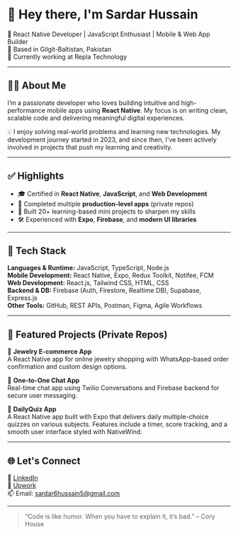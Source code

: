 # 👋 Hey there, I'm Sardar Hussain

🎯 React Native Developer | JavaScript Enthusiast | Mobile & Web App Builder  
📍 Based in Gilgit-Baltistan, Pakistan  
💼 Currently working at Repla Technology

---

## 👨‍💻 About Me

I’m a passionate developer who loves building intuitive and high-performance mobile apps using **React Native**. My focus is on writing clean, scalable code and delivering meaningful digital experiences.

💡 I enjoy solving real-world problems and learning new technologies. My development journey started in 2023, and since then, I've been actively involved in projects that push my learning and creativity.

---

## ✅ Highlights

- 🎓 Certified in **React Native**, **JavaScript**, and **Web Development**
- 🔧 Completed multiple **production-level apps** (private repos)
- 🚀 Built 20+ learning-based mini projects to sharpen my skills
- 🛠️ Experienced with **Expo**, **Firebase**, and **modern UI libraries**

---

## 🧰 Tech Stack

**Languages & Runtime:** JavaScript, TypeScript, Node.js  
**Mobile Development:** React Native, Expo, Redux Toolkit, Notifee, FCM  
**Web Development:** React.js, Tailwind CSS, HTML, CSS  
**Backend & DB:** Firebase (Auth, Firestore, Realtime DB), Supabase, Express.js  
**Other Tools:** GitHub, REST APIs, Postman, Figma, Agile Workflows

---

## 🚧 Featured Projects (Private Repos)

🔐 **Jewelry E-commerce App**  
A React Native app for online jewelry shopping with WhatsApp-based order confirmation and custom design options.

🔐 **One-to-One Chat App**  
Real-time chat app using Twilio Conversations and Firebase backend for secure user messaging.

🔐 **DailyQuiz App**  
A React Native app built with Expo that delivers daily multiple-choice quizzes on various subjects. Features include a timer, score tracking, and a smooth user interface styled with NativeWind.

---

## 🌐 Let's Connect

🔗 [LinkedIn](www.linkedin.com/in/sardar-hussain-3aa8442a5)  
💼 [Upwork](https://www.upwork.com/freelancers/~013ee56475f43c331c?mp_source=share)  
📫 Email: sardar6hussain5@gmail.com  

---

> “Code is like humor. When you have to explain it, it’s bad.” – Cory House
